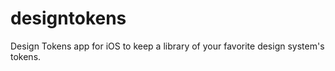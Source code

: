 # designtokens
Design Tokens app for iOS to keep a library of your favorite design system's tokens.
